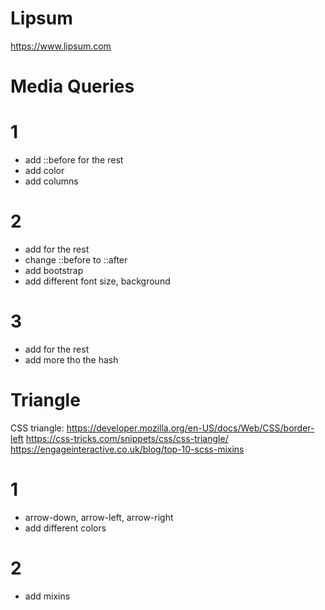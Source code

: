 # Lipsum
https://www.lipsum.com

# Media Queries

# 1
- add ::before for the rest
- add color
- add columns

# 2
- add for the rest
- change ::before to ::after
- add bootstrap
- add different font size, background

# 3
- add for the rest
- add more tho the hash

# Triangle

CSS triangle:
https://developer.mozilla.org/en-US/docs/Web/CSS/border-left
https://css-tricks.com/snippets/css/css-triangle/
https://engageinteractive.co.uk/blog/top-10-scss-mixins

# 1
- arrow-down, arrow-left, arrow-right
- add different colors

# 2
- add mixins